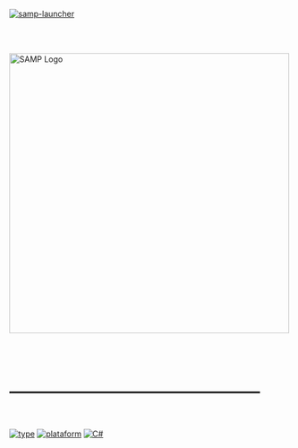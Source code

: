 [![samp-launcher](https://img.shields.io/badge/SAMP_|-LAUNCHER-5C2D91.svg?style=for-the-badge)](https://github.com/Ramon-Sd/samp-launcher-base)

<br><br>
<p align="left">
  <a href="https://www.sa-mp.com/">
    <img src="https://www.sa-mp.com/images/logo.gif" width="500" alt="SAMP Logo">
  </a>
</p>

<br><br>
# ――――――――――――――――

<br>

[![type](https://img.shields.io/badge/Type_:_Base/Template-ffe600?style=for-the-badge&logo=none&logoColor=white)](https://github.com/Ramon-Sd/samp-launcher-base)
[![plataform](https://img.shields.io/badge/Plataform_:_Windows-0000FF?style=for-the-badge&logo=none&logoColor=white)](https://github.com/Ramon-Sd/samp-launcher-base)
[![C#](https://img.shields.io/badge/Language_:_C%23-06d14d?style=for-the-badge&logo=c-sharp&logoColor=white)](https://learn.microsoft.com/pt-br/dotnet/csharp/)
